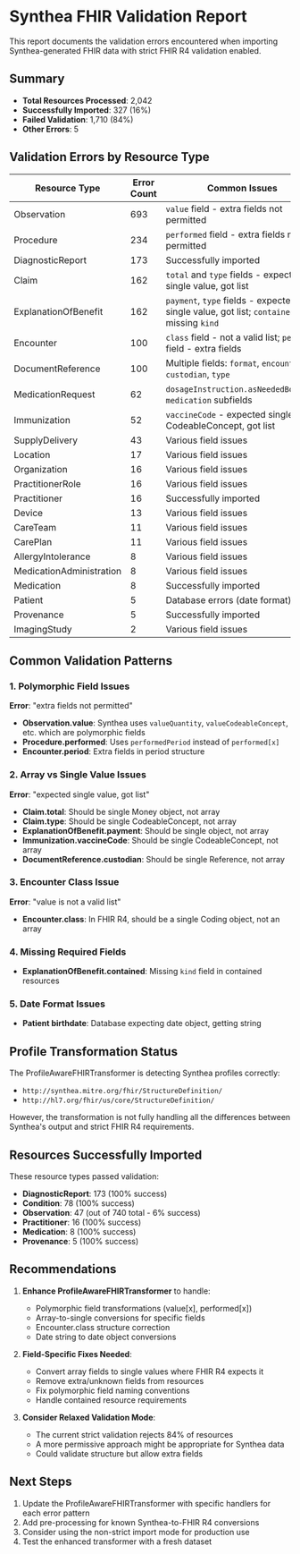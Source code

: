 # Synthea FHIR Validation Report

This report documents the validation errors encountered when importing Synthea-generated FHIR data with strict FHIR R4 validation enabled.

## Summary

- **Total Resources Processed**: 2,042
- **Successfully Imported**: 327 (16%)
- **Failed Validation**: 1,710 (84%)
- **Other Errors**: 5

## Validation Errors by Resource Type

| Resource Type | Error Count | Common Issues |
|--------------|-------------|---------------|
| Observation | 693 | `value` field - extra fields not permitted |
| Procedure | 234 | `performed` field - extra fields not permitted |
| DiagnosticReport | 173 | Successfully imported |
| Claim | 162 | `total` and `type` fields - expected single value, got list |
| ExplanationOfBenefit | 162 | `payment`, `type` fields - expected single value, got list; `contained` missing `kind` |
| Encounter | 100 | `class` field - not a valid list; `period` field - extra fields |
| DocumentReference | 100 | Multiple fields: `format`, `encounter`, `custodian`, `type` |
| MedicationRequest | 62 | `dosageInstruction.asNeededBoolean`, `medication` subfields |
| Immunization | 52 | `vaccineCode` - expected single CodeableConcept, got list |
| SupplyDelivery | 43 | Various field issues |
| Location | 17 | Various field issues |
| Organization | 16 | Various field issues |
| PractitionerRole | 16 | Various field issues |
| Practitioner | 16 | Successfully imported |
| Device | 13 | Various field issues |
| CareTeam | 11 | Various field issues |
| CarePlan | 11 | Various field issues |
| AllergyIntolerance | 8 | Various field issues |
| MedicationAdministration | 8 | Various field issues |
| Medication | 8 | Successfully imported |
| Patient | 5 | Database errors (date format) |
| Provenance | 5 | Successfully imported |
| ImagingStudy | 2 | Various field issues |

## Common Validation Patterns

### 1. Polymorphic Field Issues
**Error**: "extra fields not permitted"
- **Observation.value**: Synthea uses `valueQuantity`, `valueCodeableConcept`, etc. which are polymorphic fields
- **Procedure.performed**: Uses `performedPeriod` instead of `performed[x]`
- **Encounter.period**: Extra fields in period structure

### 2. Array vs Single Value Issues
**Error**: "expected single value, got list"
- **Claim.total**: Should be single Money object, not array
- **Claim.type**: Should be single CodeableConcept, not array
- **ExplanationOfBenefit.payment**: Should be single object, not array
- **Immunization.vaccineCode**: Should be single CodeableConcept, not array
- **DocumentReference.custodian**: Should be single Reference, not array

### 3. Encounter Class Issue
**Error**: "value is not a valid list"
- **Encounter.class**: In FHIR R4, should be a single Coding object, not an array

### 4. Missing Required Fields
- **ExplanationOfBenefit.contained**: Missing `kind` field in contained resources

### 5. Date Format Issues
- **Patient birthdate**: Database expecting date object, getting string

## Profile Transformation Status

The ProfileAwareFHIRTransformer is detecting Synthea profiles correctly:
- `http://synthea.mitre.org/fhir/StructureDefinition/`
- `http://hl7.org/fhir/us/core/StructureDefinition/`

However, the transformation is not fully handling all the differences between Synthea's output and strict FHIR R4 requirements.

## Resources Successfully Imported

These resource types passed validation:
- **DiagnosticReport**: 173 (100% success)
- **Condition**: 78 (100% success)
- **Observation**: 47 (out of 740 total - 6% success)
- **Practitioner**: 16 (100% success)
- **Medication**: 8 (100% success)
- **Provenance**: 5 (100% success)

## Recommendations

1. **Enhance ProfileAwareFHIRTransformer** to handle:
   - Polymorphic field transformations (value[x], performed[x])
   - Array-to-single conversions for specific fields
   - Encounter.class structure correction
   - Date string to date object conversions

2. **Field-Specific Fixes Needed**:
   - Convert array fields to single values where FHIR R4 expects it
   - Remove extra/unknown fields from resources
   - Fix polymorphic field naming conventions
   - Handle contained resource requirements

3. **Consider Relaxed Validation Mode**:
   - The current strict validation rejects 84% of resources
   - A more permissive approach might be appropriate for Synthea data
   - Could validate structure but allow extra fields

## Next Steps

1. Update the ProfileAwareFHIRTransformer with specific handlers for each error pattern
2. Add pre-processing for known Synthea-to-FHIR R4 conversions
3. Consider using the non-strict import mode for production use
4. Test the enhanced transformer with a fresh dataset
